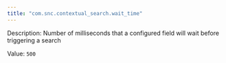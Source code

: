 ```yaml
---
title: "com.snc.contextual_search.wait_time"
---
```


Description: Number of milliseconds that a configured field will wait before triggering a search

Value: `500`